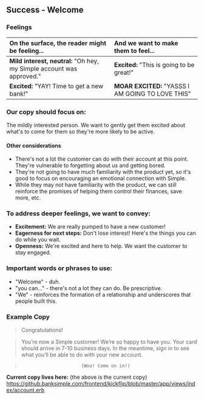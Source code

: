 ## Success - Welcome

### Feelings

|On the surface, the reader might be feeling... | And we want to make them to feel... |
|:---------------|:---------------|
| **Mild interest, neutral:** "Oh hey, my Simple account was approved."| **Excited:** "This is going to be great!"|
| **Excited:** "YAY! Time to get a new bank!"| **MOAR EXCITED:** "YASSS I AM GOING TO LOVE THIS"|

### Our copy should focus on:
The mildly interested person. We want to gently get them excited about what's to come for them so they're more likely to be active.

#### Other considerations
- There's not a lot the customer can do with their account at this point. They're vulnerable to forgetting about us and getting bored.
- They're not going to have much familiarity with the product yet, so it's good to focus on encouraging an emotional connection with Simple.
- While they may not have familiarity with the product, we can still reinforce the promises of helping them control their finances, save more, etc.

### To address deeper feelings, we want to convey:
- **Excitement:** We are really pumped to have a new customer! 
- **Eagerness for next steps:** Don't lose interest! Here's the things you can do while you wait.
- **Openness:** We're excited and here to help. We want the customer to stay engaged.

### Important words or phrases to use:
- "Welcome" - duh.
- "you can..." - there's not a lot they can do. Be prescriptive.
- "We" - reinforces the formation of a relationship and underscores that people built this.

### **Example Copy**
> Congratulations!

>You’re now a Simple customer! We’re so happy to have you. Your card should arrive in 7-10 business days. In the meantime, sign in to see what you’ll be able to do with your new account. 

>							(Woo! Come on in!)

**Current copy lives here:** (the above is the current copy) https://github.banksimple.com/frontend/kickflip/blob/master/app/views/index/account.erb
